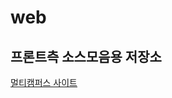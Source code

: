# web
## 프론트측 소스모음용 저장소
<a href="https://event.multicampus.com/multicampusmain">멀티캠퍼스 사이트</a>
<br>

<!-- <img src="https://event.multicampus.com/backend/images/promotion/PR010151/pc/visual-03.png"> -->
